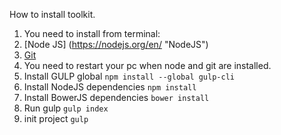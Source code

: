 How to install toolkit.

1. You need to install from terminal:
 1. [Node JS] (https://nodejs.org/en/ "NodeJS")	
 2. [Git](https://git-scm.com/book/en/v2/Getting-Started-Installing-Git "Git")
2. You need to restart your pc when node and git are installed.
3. Install GULP global
	```npm install --global gulp-cli```
4. Install NodeJS dependencies 
	```npm install```
5. Install BowerJS dependencies
	```bower install```
6. Run gulp
	```gulp index```
7. init project
	```gulp```